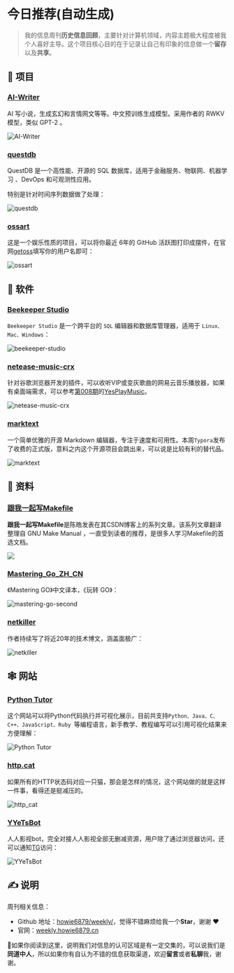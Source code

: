# 今日推荐(自动生成)

> 我的信息周刊**历史信息回顾**，主要针对计算机领域，内容主题极大程度被我个人喜好主导。这个项目核心目的在于记录让自己有印象的信息做一个**留存**以及**共享**。


## 🎯 项目 

### [AI-Writer](https://github.com/BlinkDL/AI-Writer)

AI 写小说，生成玄幻和言情网文等等。中文预训练生成模型。采用作者的 RWKV 模型，类似 GPT-2 。

![AI-Writer](https://img.turingark.com/file/howie-img/uPic/AI-Writer.jpeg) 

### [questdb](https://github.com/questdb/questdb)

QuestDB 是一个高性能、开源的 SQL 数据库，适用于金融服务、物联网、机器学习 、DevOps 和可观测性应用。

特别是针对时间序列数据做了处理：

![questdb](https://img.turingark.com/uPic/Sbq9WK.jpg) 

### [ossart](https://github.com/djyde/ossart)

这是一个娱乐性质的项目，可以将你最近 6年的 GitHub 活跃图打印成摆件，在官网[getoss](https://getoss.art/)填写你的用户名即可：

![ossart](https://img.turingark.com/uPic/5SYY8P.jpg) 

## 🤖 软件 

### [Beekeeper Studio](https://github.com/beekeeper-studio/beekeeper-studio)

`Beekeeper Studio` 是一个跨平台的 `SQL` 编辑器和数据库管理器，适用于 `Linux、Mac、Windows`：

![beekeeper-studio](https://images-1252557999.file.myqcloud.com/uPic/beekeeper-studio.jpg) 

### [netease-music-crx](https://github.com/sigoden/netease-music-crx)

针对谷歌浏览器开发的插件，可以收听VIP或变灰歌曲的网易云音乐播放器，如果有桌面端需求，可以参考[第008期](https://weekly.howie6879.cn/2021/10-04~10-10.%E6%88%91%E7%9A%84%E5%91%A8%E5%88%8A%EF%BC%88%E7%AC%AC008%E6%9C%9F%EF%BC%89.html?h=yes#yesplaymusic)的[YesPlayMusic](https://github.com/qier222/YesPlayMusic)。

![netease-music-crx](https://img.turingark.com/uPic/rkgRfw.png) 

### [marktext](https://github.com/marktext/marktext)

一个简单优雅的开源 Markdown 编辑器，专注于速度和可用性。本周`Typora`发布了收费的正式版，意料之内这个开源项目会跳出来，可以说是比较有利的替代品。

![marktext](https://img.turingark.com/uPic/cvYHVG.png) 

## 👀 资料 

### [跟我一起写Makefile](https://seisman.github.io/how-to-write-makefile/)

**跟我一起写Makefile**是陈皓发表在其CSDN博客上的系列文章。该系列文章翻译整理自 GNU Make Manual ，一直受到读者的推荐，是很多人学习Makefile的首选文档。

![](https://images-1252557999.file.myqcloud.com/uPic/7guTp6.png) 

### [Mastering_Go_ZH_CN](https://github.com/hantmac/Mastering_Go_ZH_CN)

《Mastering GO》中文译本，《玩转 GO》：

![mastering-go-second](https://images-1252557999.file.myqcloud.com/uPic/mastering-go-second.jpg) 

### [netkiller](https://www.netkiller.cn/)

作者持续写了将近20年的技术博文，涵盖面极广：

![netkiller](https://img.turingark.com/uPic/V7rzw3.png) 

## 🕸 网站 

### [Python Tutor](https://pythontutor.com/?)

这个网站可以将Python代码执行并可视化展示，目前共支持`Python、Java、C、C++、JavaScript、Ruby `等编程语言，新手教学、教程编写可以引用可视化结果来方便理解：

![Python Tutor](https://img.turingark.com/uPic/hIdiXA.png) 

### [http.cat](https://http.cat)

如果所有的HTTP状态码对应一只猫，那会是怎样的情况，这个网站做的就是这样一件事，看得还是挺减压的。

![http_cat](https://img.turingark.com/uPic/http_cat.jpg) 

### [YYeTsBot](https://github.com/tgbot-collection/YYeTsBot)

人人影视bot，完全对接人人影视全部无删减资源，用户除了通过浏览器访问，还可以通知[TG](https://t.me/yyets_bot)访问：

![YYeTsBot](https://img.turingark.com/uPic/5bwPfx.jpg) 

## ✍️ 说明

周刊相关信息：

- Github 地址：[howie6879/weekly/](https://github.com/howie6879/weekly/)，觉得不错麻烦给我一个**Star**，谢谢 ❤️
- 官网：[weekly.howie6879.cn](https://weekly.howie6879.cn/)

🙌如果你阅读到这里，说明我们对信息的认可区域是有一定交集的，可以说我们是**同道中人**，所以如果你有自认为不错的信息获取渠道，欢迎**留言**或者**私聊**我，谢谢。
